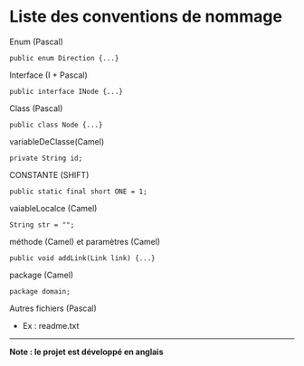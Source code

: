 # Liste des conventions de nommage #

Enum (Pascal)
```
public enum Direction {...}
```

Interface (I + Pascal)
```
public interface INode {...}
```

Class (Pascal)
```
public class Node {...}
```

variableDeClasse(Camel)
```
private String id;
```

CONSTANTE (SHIFT)
```
public static final short ONE = 1;
```

vaiableLocalce (Camel)
```
String str = "";
```

méthode (Camel) et paramètres (Camel)
```
public void addLink(Link link) {...}
```

package (Camel)
```
package domain;
```

Autres fichiers (Pascal)

- Ex : readme.txt


---

**Note : le projet est développé en anglais**